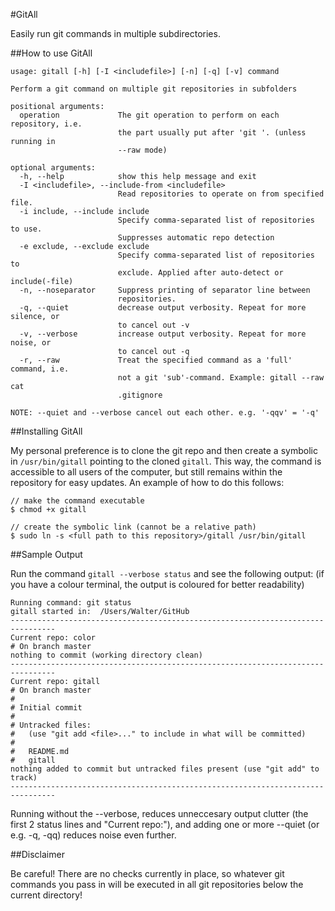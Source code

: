 #GitAll

Easily run git commands in multiple subdirectories.

##How to use GitAll

    usage: gitall [-h] [-I <includefile>] [-n] [-q] [-v] command

    Perform a git command on multiple git repositories in subfolders

    positional arguments:
      operation             The git operation to perform on each repository, i.e.
                            the part usually put after 'git '. (unless running in
                            --raw mode)

    optional arguments:
      -h, --help            show this help message and exit
      -I <includefile>, --include-from <includefile>
                            Read repositories to operate on from specified file.
      -i include, --include include
                            Specify comma-separated list of repositories to use.
                            Suppresses automatic repo detection
      -e exclude, --exclude exclude
                            Specify comma-separated list of repositories to
                            exclude. Applied after auto-detect or include(-file)
      -n, --noseparator     Suppress printing of separator line between
                            repositories.
      -q, --quiet           decrease output verbosity. Repeat for more silence, or
                            to cancel out -v
      -v, --verbose         increase output verbosity. Repeat for more noise, or
                            to cancel out -q
      -r, --raw             Treat the specified command as a 'full' command, i.e.
                            not a git 'sub'-command. Example: gitall --raw cat
                            .gitignore

    NOTE: --quiet and --verbose cancel out each other. e.g. '-qqv' = '-q'

##Installing GitAll

My personal preference is to clone the git repo and then create a symbolic in
`/usr/bin/gitall` pointing to the cloned `gitall`.
This way, the command is accessible to all users of the
computer, but still remains within the repository for easy updates. An example
of how to do this follows:

    // make the command executable
    $ chmod +x gitall

    // create the symbolic link (cannot be a relative path)
    $ sudo ln -s <full path to this repository>/gitall /usr/bin/gitall

##Sample Output

Run the command `gitall --verbose status` and see the following output: (if you have a colour terminal, the output is coloured for better readability)


    Running command: git status
    gitall started in:  /Users/Walter/GitHub
    --------------------------------------------------------------------------------
    Current repo: color
    # On branch master
    nothing to commit (working directory clean)
    --------------------------------------------------------------------------------
    Current repo: gitall
    # On branch master
    #
    # Initial commit
    #
    # Untracked files:
    #   (use "git add <file>..." to include in what will be committed)
    #
    #   README.md
    #   gitall
    nothing added to commit but untracked files present (use "git add" to track)
    --------------------------------------------------------------------------------

Running without the --verbose, reduces unneccesary output clutter (the first 2 status lines and "Current repo:"), and adding one or more --quiet (or e.g. -q, -qq) reduces noise even further.

##Disclaimer

Be careful! There are no checks currently in place, so whatever git commands you pass in will be executed in all git repositories below the current directory!
